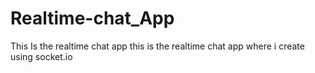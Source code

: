 # Realtime-chat_App
This Is the realtime chat app
this is the realtime chat app where i create using socket.io
